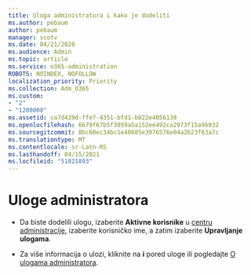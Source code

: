 ```yaml
---
title: Uloga administratora i kako je dodeliti
ms.author: pebaum
author: pebaum
manager: scotv
ms.date: 04/21/2020
ms.audience: Admin
ms.topic: article
ms.service: o365-administration
ROBOTS: NOINDEX, NOFOLLOW
localization_priority: Priority
ms.collection: Adm_O365
ms.custom:
- "2"
- "1200008"
ms.assetid: ca7d439d-ffe7-4351-bfd1-b022e4056138
ms.openlocfilehash: 6679f67b5f3059a5a152ee492ca2973f15a9b932
ms.sourcegitcommit: 8bc60ec34bc1e40685e3976576e04a2623f63a7c
ms.translationtype: MT
ms.contentlocale: sr-Latn-RS
ms.lasthandoff: 04/15/2021
ms.locfileid: "51821893"
---
```

# <a name="admin-roles"></a>Uloge administratora

- Da biste dodelili ulogu, izaberite **Aktivne korisnike** u [centru administracije](https://admin.microsoft.com/Adminportal/Home#/users), izaberite korisničko ime, a zatim izaberite **Upravljanje ulogama**.

- Za više informacija o ulozi, kliknite na **i** pored uloge ili pogledajte [O ulogama administratora](https://docs.microsoft.com/microsoft-365/admin/add-users/about-admin-roles).